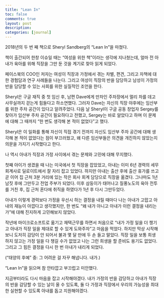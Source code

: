 ```yaml
---
title: "Lean In"
toc: false
comments: true
layout: post
description:
categories: [journal]
---
```


2018년의 두 번 째 책으로 Sheryl Sandberg의 “Lean In”을 마쳤다.

책이 출간되어 한창 이슈일 때는 “여성을 위한 책”이라는 생각에 지나쳤는데, 얼마 전 아내가 육아를 위해 직장을 그만 둔 것을 계기로 찾아 읽게 되었다.

페이스북의 COO인 저자는 여성이 직장과 가정에서 겪는 차별, 편견, 그리고 자책에 대한 경험담과 연구 사례들을 나눈다. 그리고 여성이 직장의 반을 담당하고 남성이 가정의 반을 담당할 수 있는 사회를 위한 실질적인 조언을 한다.

Sheryl은 구글 재직 중 첫 임신 후, 남편 Dave에게 만차인 주차장에서 멀리 차를 데고 사무실까지 걷는게 힘들다고 하소연했다. 그러자 Dave는 자신의 직장 야후에는 임산부를 위한 주차 공간이 있다고 알려주었다. 다음 날 Sheryl이 구글 공동 창업자 Sergey를 찾아가 임산부 주차 공간이 필요하다고 전했고, Sergey는 바로 알았다고 하며 이 문제에 대해 그 때까지 “한 번도 생각해 본 적이 없었다”고 했다.

Sheryl은 이 일화를 통해 자신이 직접 겪기 전까지 자신도 임산부 주차 공간에 대해 생각해 본 적이 없었다는 점이 부끄러웠고, 왜 다른 임산부들은 의견을 개진하지 않았는지 의문을 가지기 시작했다고 한다.

나 역시 아내가 직장과 가정 사이에서 겪는 문제와 고민에 대해 무지했다.

첫째 아이가 생겼을 때 나는 미국에서 첫 직장을 잡았었고, 아내는 이미 6년 경력의 세무 회계사로 딜로이트에서 잘 자리 잡고 있었다. 하지만 아내는 출산 후에 출산 휴가를 쓰고 곧 이어 집 근처 3분 거리에 있는 작은 회사 회계 담당으로 직장을 옮겼다. 그나마도 1년 남짓 후에 그만두고 전업 주부가 되었다. 이후 삼둥이가 태어나고 질풍노도의 육아 전투를 거친 후, 집 근처 혼다에 취직을 하였다가 1년 후 다시 그만두었다.

아내가 이렇게 경력보다 가정을 우선시 하는 결정을 내릴 때마다 나는 아내가 고맙고 아내의 재능이 아깝다고 생각했지만, 한 번도 “왜 내가 아니고 아내가 이런 결정을 내리는가”에 대해 진지하게 고민해보지 않았다.

작년에 마이크로소프트로 옮기고 재택근무를 하면서 처음으로 “내가 가정 일을 더 챙기고 아내가 직장 일을 제대로 할 수 있게 도와주자”고 마음을 먹었다. 하지만 막상 시작해보니 도저히 감당이 안 되어서 불과 몇 달 만에 두 손 들고 말았다. 직장 일을 보통 희생하지 않고는 가정 일을 다 챙길 수가 없었고 나는 그런 희생을 할 준비도 용기도 없었다. 그리고 그 힘든 결정을 다시 한 번 아내가 내리게 되었다.

(“태양의 후예” 중: 그 어려운 걸 자꾸 해냅니다. 내가.)

“Lean In”을 읽으며 참 안타깝고 부끄럽고 미안했다.

지금부터라도 다시 마음을 잡고 시작해야겠다. 내가 가정의 반을 감당하고 아내가 직장의 반을 감당할 수 있는 날이 올 수 있도록, 둘 다 가정과 직장에서 우리의 가능성을 최대한 실현할 수 있도록 아내를 돕고 지원해야겠다.